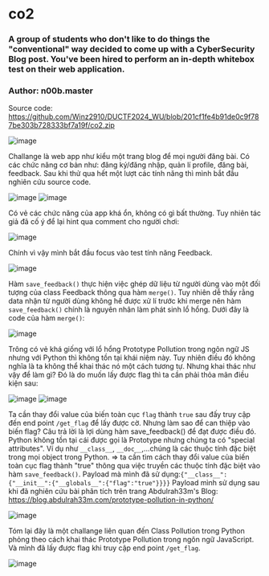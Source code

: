 # co2
### A group of students who don't like to do things the "conventional" way decided to come up with a CyberSecurity Blog post. You've been hired to perform an in-depth whitebox test on their web application.
### Author: n00b.master
Source code: https://github.com/Winz2910/DUCTF2024_WU/blob/201cf1fe4b91de0c9f787be303b728333bf7a19f/co2.zip

![image](https://github.com/Winz2910/DUCTF2024_WU/assets/117363798/fbe0e80b-d65f-43c0-920f-2810297acdc1)

Challange là web app như kiểu một trang blog để mọi người đăng bài. Có các chức năng cơ bản như: đăng ký/đăng nhập, quản lí profile, đăng bài, feedback. Sau khi thử qua hết một lượt các tính năng thì mình bắt đầu nghiên cứu source code. 

![image](https://github.com/Winz2910/DUCTF2024_WU/assets/117363798/c891d1b7-fe3c-4ebb-bb23-b797f950a26a)
![image](https://github.com/Winz2910/DUCTF2024_WU/assets/117363798/6295e149-8f16-4fc3-958b-b873bd94e58c)

Có vẻ các chức năng của app khá ổn, không có gì bất thường. Tuy nhiên tác giả đã cố ý để lại hint qua comment cho người chơi:

![image](https://github.com/Winz2910/DUCTF2024_WU/assets/117363798/373b1296-d395-4a9d-bbd7-eb98fde69497)

Chính vì vậy mình bắt đầu focus vào test tính năng Feedback. 

![image](https://github.com/Winz2910/DUCTF2024_WU/assets/117363798/e5f8b59d-293b-4fa6-b82e-e7ef69e9f58f)

Hàm `save_feedback()` thực hiện việc ghép dữ liệu từ người dùng vào một đối tượng của class Feedback thông qua hàm `merge()`. Tuy nhiên dễ thấy rằng data nhận từ người dùng không hề được xử lí trước khi merge nên hàm `save_feedback()` chính là nguyên nhân làm phát sinh lổ hổng. Dưới đây là code của hàm `merge()`:

![image](https://github.com/Winz2910/DUCTF2024_WU/assets/117363798/3ae5e69a-d7bf-46e3-885c-1a4ca93917e2)

Trông có vẻ khá giống với lổ hổng Prototype Pollution trong ngôn ngữ JS nhưng với Python thì không tồn tại khái niệm này. Tuy nhiên điều đó không nghĩa là ta không thể khai thác nó một cách tương tự. Nhưng khai thác như vậy để làm gì? Đó là do muốn lấy được flag thì ta cần phải thỏa mãn điều kiện sau:

![image](https://github.com/Winz2910/DUCTF2024_WU/assets/117363798/815b9501-1739-4473-8be0-d3f34ff1a068)
![image](https://github.com/Winz2910/DUCTF2024_WU/assets/117363798/78f89053-9ce7-436d-aa83-ff6b52d5a12f)

Ta cần thay đổi value của biến toàn cục `flag` thành `true` sau đấy truy cập đến end point `/get_flag` để lấy được cờ. Nhưng làm sao để can thiệp vào biến flag? Câu trả lời là lợi dùng hàm save_feedback() để đạt được điều đó. Python không tồn tại cái được gọi là Prototype nhưng chúng ta có "special attributes". Ví dụ như `__class__`, `__doc__`,...chúng là các thuộc tính đặc biệt trong mọi object trong Python. => ta cần tìm cách thay đổi value của biến toàn cục flag thành "true" thông qua việc truyền các thuộc tính đặc biệt vào hàm `save_feedback()`. Payload mà mình đã sử dụng:`{"__class__":{"__init__":{"__globals__":{"flag":"true"}}}}`
Payload mình sử dụng sau khi đã nghiên cứu bài phân tích trên trang Abdulrah33m's Blog: https://blog.abdulrah33m.com/prototype-pollution-in-python/

![image](https://github.com/Winz2910/DUCTF2024_WU/assets/117363798/d9be1469-4f2f-4135-88ea-6a06d8e707ce)

Tóm lại đây là một challange liên quan đến Class Pollution trong Python phỏng theo cách khai thác Prototype Pollution trong ngôn ngữ JavaScript. Và mình đã lấy được flag khi truy cập end point `/get_flag`.

![image](https://github.com/Winz2910/DUCTF2024_WU/assets/117363798/cb2b4abb-224c-47f7-bb1d-f31fe8988396)












